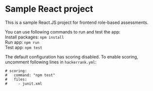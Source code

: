 # Sample React project
This is a sample React.JS project for frontend role-based assessments.

You can use following commands to run and test the app:<br>
Install packages: `npm install`<br>
Run app: `npm run`<br>
Test app: `npm test`

The default configuration has scoring disabled. To enable scoring, uncomment following lines in `hackerrank.yml`:
```
# scoring:
#   command: "npm test"
#   files:
#     - junit.xml
```
